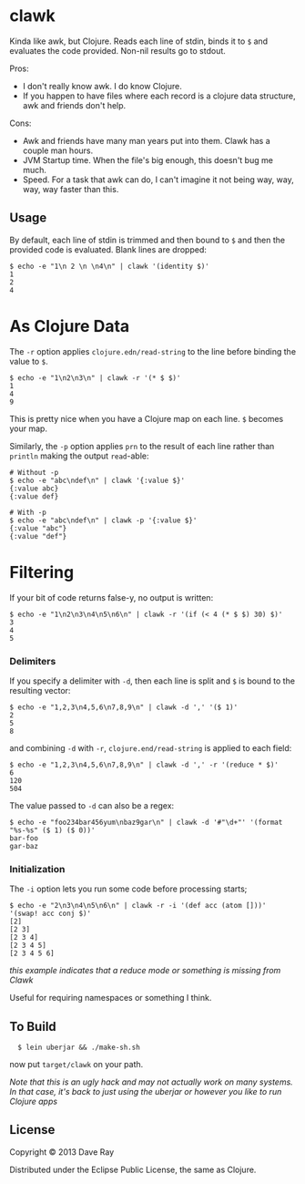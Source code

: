 # clawk

Kinda like awk, but Clojure. Reads each line of stdin, binds it to `$` and evaluates the code provided. Non-nil results go to stdout.

Pros:

* I don't really know awk. I do know Clojure.
* If you happen to have files where each record is a clojure data structure, awk and friends don't help.

Cons:

* Awk and friends have many man years put into them. Clawk has a couple man hours.
* JVM Startup time. When the file's big enough, this doesn't bug me much.
* Speed. For a task that awk can do, I can't imagine it not being way, way, way, way faster than this.

## Usage

By default, each line of stdin is trimmed and then bound to `$` and then the provided code is evaluated. Blank lines are dropped:

```
$ echo -e "1\n 2 \n \n4\n" | clawk '(identity $)'
1
2
4
```

# As Clojure Data

The `-r` option applies `clojure.edn/read-string` to the line before binding the value to `$`.

```
$ echo -e "1\n2\n3\n" | clawk -r '(* $ $)'
1
4
9
```

This is pretty nice when you have a Clojure map on each line. `$` becomes your map.

Similarly, the `-p` option applies `prn` to the result of each line rather than `println` making the output `read`-able:

```
# Without -p
$ echo -e "abc\ndef\n" | clawk '{:value $}'
{:value abc}
{:value def}

# With -p
$ echo -e "abc\ndef\n" | clawk -p '{:value $}'
{:value "abc"}
{:value "def"}
```

# Filtering
If your bit of code returns false-y, no output is written:

```
$ echo -e "1\n2\n3\n4\n5\n6\n" | clawk -r '(if (< 4 (* $ $) 30) $)'
3
4
5
```

### Delimiters

If you specify a delimiter with `-d`, then each line is split and `$` is bound to the resulting vector:

```
$ echo -e "1,2,3\n4,5,6\n7,8,9\n" | clawk -d ',' '($ 1)'
2
5
8
```

and combining `-d` with `-r`, `clojure.end/read-string` is applied to each field:

```
$ echo -e "1,2,3\n4,5,6\n7,8,9\n" | clawk -d ',' -r '(reduce * $)'
6
120
504
```

The value passed to `-d` can also be a regex:

```
$ echo -e "foo234bar456yum\nbaz9gar\n" | clawk -d '#"\d+"' '(format "%s-%s" ($ 1) ($ 0))'
bar-foo
gar-baz
```

### Initialization

The `-i` option lets you run some code before processing starts;

```
$ echo -e "2\n3\n4\n5\n6\n" | clawk -r -i '(def acc (atom []))' '(swap! acc conj $)'
[2]
[2 3]
[2 3 4]
[2 3 4 5]
[2 3 4 5 6]
```

*this example indicates that a reduce mode or something is missing from Clawk*

Useful for requiring namespaces or something I think.

## To Build

```
  $ lein uberjar && ./make-sh.sh
```

now put `target/clawk` on your path.

*Note that this is an ugly hack and may not actually work on many systems. In that case, it's back to just using the uberjar or however you like to run Clojure apps*

## License

Copyright © 2013 Dave Ray

Distributed under the Eclipse Public License, the same as Clojure.
